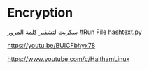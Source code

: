 # Encryption
سكربت لتشفير كلمة المرور
#Run File hashtext.py

https://youtu.be/BUICFbhyx78

https://www.youtube.com/c/HaithamLinux
